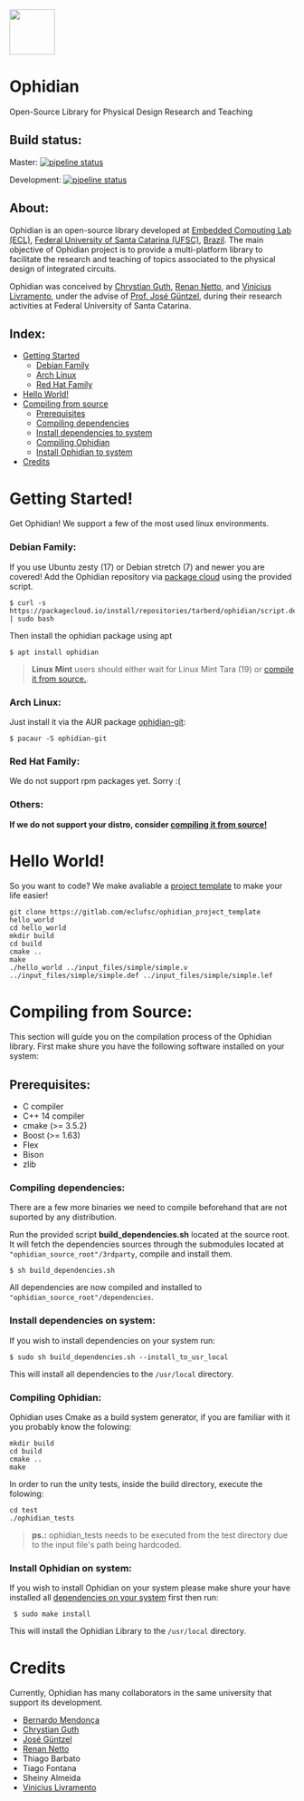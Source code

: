 <img src="https://gitlab.com/eclufsc/ophidian/raw/master/logo.png" width=80 /> 

# Ophidian
Open-Source Library for Physical Design Research and Teaching

## Build status:
Master: [![pipeline status](https://gitlab.com/eclufsc/ophidian/badges/master/pipeline.svg)](https://gitlab.com/eclufsc/ophidian/commits/master)

Development: [![pipeline status](https://gitlab.com/eclufsc/ophidian/badges/development/pipeline.svg)](https://gitlab.com/eclufsc/ophidian/commits/development)

## About:
Ophidian is an open-source library developed at [Embedded Computing Lab (ECL)](http://eclab.paginas.ufsc.br/), [Federal University of Santa Catarina (UFSC)](http://ufsc.br/), [Brazil](https://www.google.com.br/maps/place/Departamento+de+Inform%C3%A1tica+e+Estat%C3%ADstica/@-27.600561,-48.520762,17z/data=!3m1!4b1!4m5!3m4!1s0x95273900f56d3f99:0xc2fd35f96d3fb9b3!8m2!3d-27.6005658!4d-48.5185733?hl=en). The main objective of Ophidian project is to provide a multi-platform library to facilitate the research and teaching of topics associated to the physical design of integrated circuits.

Ophidian was conceived by [Chrystian Guth](http://csguth.com), [Renan Netto](https://renannetto.github.io/), and [Vinicius Livramento](http://vinilivramento.com), under the advise of [Prof. José Güntzel](https://www.inf.ufsc.br/~j.guntzel/), during their research activities at Federal University of Santa Catarina.

## Index:
* [Getting Started](#getting-started)
    * [Debian Family](#debian-family)
    * [Arch Linux](#arch-linux)
    * [Red Hat Family](#red-hat-family)
* [Hello World!](#hello-world)
* [Compiling from source](#compiling-from-source)
    * [Prerequisites](#prerequisites)
    * [Compiling dependencies](#compiling-dependencies)
    * [Install dependencies to system](#install-dependencies-to-system)
    * [Compiling Ophidian](#compiling-ophidian)
    * [Install Ophidian to system](#install-ophidian-to-system)
* [Credits](#credits)

# Getting Started!
Get Ophidian! We support a few of the most used linux environments.

### Debian Family:
If you use Ubuntu zesty (17) or Debian stretch (7) and newer you are covered! Add the Ophidian repository via [package cloud](https://packagecloud.io/tarberd/ophidian) using the provided script.
```
$ curl -s https://packagecloud.io/install/repositories/tarberd/ophidian/script.deb.sh | sudo bash
```

Then install the ophidian package using apt
```
$ apt install ophidian
```
> **Linux Mint** users should either wait for Linux Mint Tara (19) or [compile it from source.](#compiling-from-source).

### Arch Linux:
Just install it via the AUR package [ophidian-git](https://aur.archlinux.org/packages/ophidian-git/):
```
$ pacaur -S ophidian-git
```

### Red Hat Family:
We do not support rpm packages yet. Sorry :(

### Others:
**If we do not support your distro, consider [compiling it from source!](#compiling-from-source)**

# Hello World!
So you want to code? We make avaliable a [project template](https://gitlab.com/eclufsc/ophidian_project_template) to make your life easier!

```
git clone https://gitlab.com/eclufsc/ophidian_project_template hello_world
cd hello_world
mkdir build
cd build
cmake ..
make
./hello_world ../input_files/simple/simple.v ../input_files/simple/simple.def ../input_files/simple/simple.lef
``` 

# Compiling from Source:
This section will guide you on the compilation process of the Ophidian library. First make shure you have the following software installed on your system:
## Prerequisites:
* C compiler
* C++ 14 compiler 
* cmake (>= 3.5.2)
* Boost (>= 1.63)
* Flex
* Bison
* zlib

### Compiling dependencies:
There are a few more binaries we need to compile beforehand that are not suported by any distribution.

Run the provided script **build_dependencies.sh** located at the source root. It will fetch the dependencies sources through the submodules located at `"ophidian_source_root"/3rdparty`, compile and install them.
```
$ sh build_dependencies.sh
```
All dependencies are now compiled and installed to `"ophidian_source_root"/dependencies`.

### Install dependencies on system:
If you wish to install dependencies on your system run:
```
$ sudo sh build_dependencies.sh --install_to_usr_local
```
This will install all dependencies to the `/usr/local` directory.

### Compiling Ophidian:
Ophidian uses Cmake as a build system generator, if you are familiar with it you probably know the folowing:
```
mkdir build
cd build
cmake ..
make
```
In order to run the unity tests, inside the build directory, execute the folowing:
```
cd test
./ophidian_tests
```
> **ps.:** ophidian_tests needs to be executed from the test directory due to the input file's path being hardcoded.

### Install Ophidian on system:
If you wish to install Ophidian on your system please make shure your have installed all [dependencies on your system](#install-dependencies-to-system) first then run:
```
 $ sudo make install
```
This will install the Ophidian Library to the `/usr/local` directory.

# Credits
Currently, Ophidian has many collaborators in the same university that support its development.
* [Bernardo Mendonça](http://tarberd.me)
* [Chrystian Guth](http://csguth.com)
* [José Güntzel](https://www.inf.ufsc.br/~j.guntzel/)
* [Renan Netto](https://renannetto.github.io/)
* Thiago Barbato
* Tiago Fontana
* Sheiny Almeida
* [Vinicius Livramento](http://vinilivramento.com)
